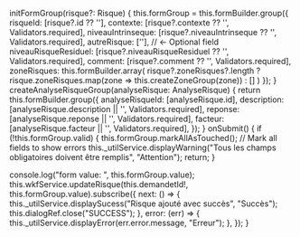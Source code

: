 initFormGroup(risque?: Risque) {
  this.formGroup = this.formBuilder.group({
    risqueId: [risque?.id ?? ''],
    contexte: [risque?.contexte ?? '', Validators.required],
    niveauIntrinseque: [risque?.niveauIntrinseque ?? '', Validators.required],
    autreRisque: [''], // <- Optional field
    niveauRisqueResiduel: [risque?.niveauRisqueResiduel ?? '', Validators.required],
    comment: [risque?.comment ?? '', Validators.required],
    zoneRisques: this.formBuilder.array(
      risque?.zoneRisques?.length
        ? risque.zoneRisques.map(zone => this.createZoneGroup(zone))
        : []
    )
  });
}
createAnalyseRisqueGroup(analyseRisque: AnalyseRisque) {
  return this.formBuilder.group({
    analyseRisqueId: [analyseRisque.id],
    description: [analyseRisque.description || '', Validators.required],
    reponse: [analyseRisque.reponse || '', Validators.required],
    facteur: [analyseRisque.facteur || '', Validators.required],
  });
}
onSubmit() {
  if (!this.formGroup.valid) {
    this.formGroup.markAllAsTouched(); // Mark all fields to show errors
    this._utilService.displayWarning("Tous les champs obligatoires doivent être remplis", "Attention");
    return;
  }

  console.log("form value: ", this.formGroup.value);
  this.wkfService.updateRisque(this.demandetId!, this.formGroup.value).subscribe({
    next: () => {
      this._utilService.displaySucess("Risque ajouté avec succès", "Succès");
      this.dialogRef.close("SUCCESS");
    },
    error: (err) => {
      this._utilService.displayError(err.error.message, "Erreur");
    },
  });
}

